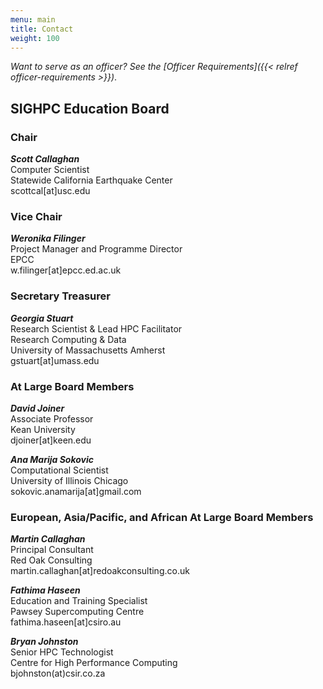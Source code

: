 ```yaml
---
menu: main
title: Contact
weight: 100
---
```



_Want to serve as an officer? See the [Officer Requirements]({{< relref officer-requirements >}})_.

## SIGHPC Education Board

### Chair

**_Scott Callaghan_**  
Computer Scientist  
Statewide California Earthquake Center  
scottcal[at]usc.edu  

### Vice Chair

**_Weronika Filinger_**  
Project Manager and Programme Director  
EPCC  
w.filinger[at]epcc.ed.ac.uk

### Secretary Treasurer  

**_Georgia Stuart_**  
Research Scientist & Lead HPC Facilitator  
Research Computing & Data  
University of Massachusetts Amherst  
gstuart[at]umass.edu 

### At Large Board Members  

**_David Joiner_**  
Associate Professor  
Kean University  
djoiner[at]keen.edu  

**_Ana Marija Sokovic_**  
Computational Scientist  
University of Illinois Chicago  
sokovic.anamarija[at]gmail.com

### European, Asia/Pacific, and African At Large Board Members

**_Martin Callaghan_**  
Principal Consultant  
Red Oak Consulting  
martin.callaghan[at]redoakconsulting.co.uk

**_Fathima Haseen_**  
Education and Training Specialist  
Pawsey Supercomputing Centre  
fathima.haseen[at]csiro.au

**_Bryan Johnston_**  
Senior HPC Technologist  
Centre for High Performance Computing  
bjohnston(at)csir.co.za
